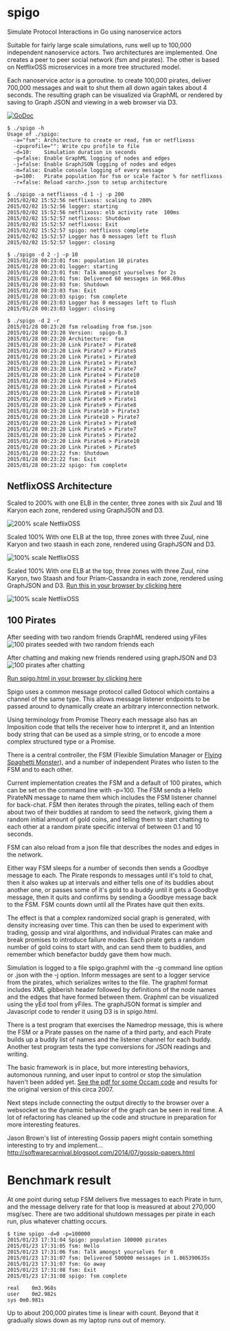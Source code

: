 spigo
=====

Simulate Protocol Interactions in Go using nanoservice actors

Suitable for fairly large scale simulations, runs well up to 100,000 independent nanoservice actors. Two architectures are implemented. One creates a peer to peer social network (fsm and pirates). The other is based on NetflixOSS microservices in a more tree structured model.

Each nanoservice actor is a goroutine. to create 100,000 pirates, deliver 700,000 messages and wait to shut them all down again takes about 4 seconds. The resulting graph can be visualized via GraphML or rendered by saving to Graph JSON and viewing in a web browser via D3.

[![GoDoc](https://godoc.org/github.com/adrianco/spigo?status.svg)](https://godoc.org/github.com/adrianco/spigo)

```
$ ./spigo -h
Usage of ./spigo:
  -a="fsm": Architecture to create or read, fsm or netflixoss
  -cpuprofile="": Write cpu profile to file
  -d=10:    Simulation duration in seconds
  -g=false: Enable GraphML logging of nodes and edges
  -j=false: Enable GraphJSON logging of nodes and edges
  -m=false: Enable console logging of every message
  -p=100:   Pirate population for fsm or scale factor % for netflixoss
  -r=false: Reload <arch>.json to setup architecture
  
$ ./spigo -a netflixoss -d 1 -j -p 200
2015/02/02 15:52:56 netflixoss: scaling to 200%
2015/02/02 15:52:56 logger: starting
2015/02/02 15:52:56 netflixoss: elb activity rate  100ms
2015/02/02 15:52:57 netflixoss: Shutdown
2015/02/02 15:52:57 netflixoss: Exit
2015/02/02 15:52:57 spigo: netflixoss complete
2015/02/02 15:52:57 Logger has 0 messages left to flush
2015/02/02 15:52:57 logger: closing

$ ./spigo -d 2 -j -p 10
2015/01/28 00:23:01 fsm: population 10 pirates
2015/01/28 00:23:01 logger: starting
2015/01/28 00:23:01 fsm: Talk amongst yourselves for 2s
2015/01/28 00:23:01 fsm: Delivered 60 messages in 968.09us
2015/01/28 00:23:03 fsm: Shutdown
2015/01/28 00:23:03 fsm: Exit
2015/01/28 00:23:03 spigo: fsm complete
2015/01/28 00:23:03 Logger has 0 messages left to flush
2015/01/28 00:23:03 logger: closing

$ ./spigo -d 2 -r
2015/01/28 00:23:20 fsm reloading from fsm.json
2015/01/28 00:23:20 Version:  spigo-0.3
2015/01/28 00:23:20 Architecture:  fsm
2015/01/28 00:23:20 Link Pirate7 > Pirate8
2015/01/28 00:23:20 Link Pirate7 > Pirate5
2015/01/28 00:23:20 Link Pirate1 > Pirate8
2015/01/28 00:23:20 Link Pirate1 > Pirate3
2015/01/28 00:23:20 Link Pirate2 > Pirate7
2015/01/28 00:23:20 Link Pirate4 > Pirate10
2015/01/28 00:23:20 Link Pirate4 > Pirate5
2015/01/28 00:23:20 Link Pirate8 > Pirate4
2015/01/28 00:23:20 Link Pirate8 > Pirate10
2015/01/28 00:23:20 Link Pirate9 > Pirate1
2015/01/28 00:23:20 Link Pirate9 > Pirate8
2015/01/28 00:23:20 Link Pirate10 > Pirate3
2015/01/28 00:23:20 Link Pirate10 > Pirate7
2015/01/28 00:23:20 Link Pirate3 > Pirate8
2015/01/28 00:23:20 Link Pirate5 > Pirate7
2015/01/28 00:23:20 Link Pirate5 > Pirate2
2015/01/28 00:23:20 Link Pirate6 > Pirate10
2015/01/28 00:23:20 Link Pirate6 > Pirate5
2015/01/28 00:23:22 fsm: Shutdown
2015/01/28 00:23:22 fsm: Exit
2015/01/28 00:23:22 spigo: fsm complete
```

NetflixOSS Architecture
-----------
Scaled to 200% with one ELB in the center, three zones with six Zuul and 18 Karyon each zone, rendered using GraphJSON and D3.

![200% scale NetflixOSS](netflixoss-200-json.png)

Scaled 100% With one ELB at the top, three zones with three Zuul, nine Karyon and two staash in each zone, rendered using GraphJSON and D3.

![100% scale NetflixOSS](netflixoss-staash-100.png)

Scaled 100% With one ELB at the top, three zones with three Zuul, nine Karyon, two Staash and four Priam-Cassandra in each zone, rendered using GraphJSON and D3. [Run this in your browser by clicking here](http://rawgit.com/adrianco/spigo/master/netflixoss.html)

![100% scale NetflixOSS](netflixoss-priamCassasndra-100.png)

100 Pirates 
-----------
After seeding with two random friends GraphML rendered using yFiles
![100 pirates seeded with two random friends each](spigo100x2.png)

After chatting and making new friends rendered using graphJSON and D3
![100 pirates after chatting](spigo-100-json.png)

[Run spigo.html in your browser by clicking here](http://rawgit.com/adrianco/spigo/master/spigo.html)

Spigo uses a common message protocol called Gotocol which contains a channel of the same type. This allows message listener endpoints to be passed around to dynamically create an arbitrary interconnection network.

Using terminology from Promise Theory each message also has an Imposition code that tells the receiver how to interpret it, and an Intention body string that can be used as a simple string, or to encode a more complex structured type or a Promise.

There is a central controller, the FSM (Flexible Simulation Manager or [Flying Spaghetti Monster](http://www.venganza.org/about/)), and a number of independent Pirates who listen to the FSM and to each other.

Current implementation creates the FSM and a default of 100 pirates, which can be set on the command line with -p=100. The FSM sends a Hello PirateNN message to name them which includes the FSM listener channel for back-chat. FSM then iterates through the pirates, telling each of them about two of their buddies at random to seed the network, giving them a random initial amount of gold coins, and telling them to start chatting to each other at a random pirate specific interval of between 0.1 and 10 seconds.

FSM can also reload from a json file that describes the nodes and edges in the network.

Either way FSM sleeps for a number of seconds then sends a Goodbye message to each. The Pirate responds to messages until it's told to chat, then it also wakes up at intervals and either tells one of its buddies about another one, or passes some of it's gold to a buddy until it gets a Goodbye message, then it quits and confirms by sending a Goodbye message back to the FSM. FSM counts down until all the Pirates have quit then exits.

The effect is that a complex randomized social graph is generated, with density increasing over time. This can then be used to experiment with trading, gossip and viral algorithms, and individual Pirates can make and break promises to introduce failure modes. Each pirate gets a random number of gold coins to start with, and can send them to buddies, and remember which benefactor buddy gave them how much.

Simulation is logged to a file spigo.graphml with the -g command line option or <arch>.json with the -j option. Inform messages are sent to a logger service from the pirates, which serializes writes to the file. The graphml format includes XML gibberish header followed by definitions of the node names and the edges that have formed between them. Graphml can be visualized using the yEd tool from yFiles. The graphJSON format is simpler and Javascript code to render it using D3 is in spigo.html.

There is a test program that exercises the Namedrop message, this is where the FSM or a Pirate passes on the name of a third party, and each Pirate builds up a buddy list of names and the listener channel for each buddy. Another test program tests the type conversions for JSON readings and writing.

The basic framework is in place, but more interesting behaviors, automonous running, and user input to control or stop the simulation haven't been added yet. [See the pdf for some Occam code](SkypeSim07.pdf) and results for the original version of this circa 2007.

Next steps include connecting the output directly to the browser over a websocket so the dynamic behavior of the graph can be seen in real time. A lot of refactoring has cleaned up the code and structure in preparation for more interesting features.

Jason Brown's list of interesting Gossip papers might contain something interesting to try and implement... http://softwarecarnival.blogspot.com/2014/07/gossip-papers.html

Benchmark result
================
At one point during setup FSM delivers five messages to each Pirate in turn, and the message delivery rate for that loop is measured at about 270,000 msg/sec. There are two additional shutdown messages per pirate in each run, plus whatever chatting occurs.
```
$ time spigo -d=0 -p=100000
2015/01/23 17:31:04 Spigo: population 100000 pirates
2015/01/23 17:31:05 fsm: Hello
2015/01/23 17:31:06 fsm: Talk amongst yourselves for 0
2015/01/23 17:31:07 fsm: Delivered 500000 messages in 1.865390635s
2015/01/23 17:31:07 fsm: Go away
2015/01/23 17:31:08 fsm: Exit
2015/01/23 17:31:08 spigo: fsm complete

real	0m3.968s
user	0m2.982s
sys	0m0.981s
```

Up to about 200,000 pirates time is linear with count. Beyond that it gradually slows down as my laptop runs out of memory.

